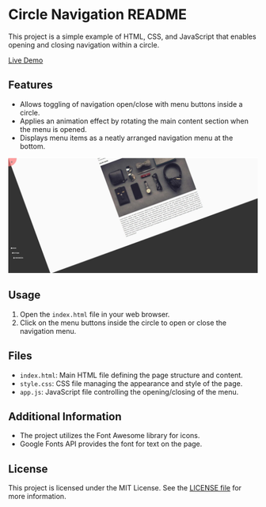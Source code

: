 # Circle Navigation README

This project is a simple example of HTML, CSS, and JavaScript that enables opening and closing navigation within a circle.

[Live Demo](https://youtube-al-ma-3.vercel.app/)


## Features

- Allows toggling of navigation open/close with menu buttons inside a circle.
- Applies an animation effect by rotating the main content section when the menu is opened.
- Displays menu items as a neatly arranged navigation menu at the bottom.

![Screenshot](./Screenshot_4.jpg)


## Usage

1. Open the `index.html` file in your web browser.
2. Click on the menu buttons inside the circle to open or close the navigation menu.

## Files

- `index.html`: Main HTML file defining the page structure and content.
- `style.css`: CSS file managing the appearance and style of the page.
- `app.js`: JavaScript file controlling the opening/closing of the menu.

## Additional Information

- The project utilizes the Font Awesome library for icons.
- Google Fonts API provides the font for text on the page.

## License

This project is licensed under the MIT License. See the [LICENSE file](LICENSE) for more information.
